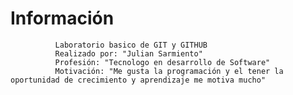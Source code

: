  # Información
              Laboratorio basico de GIT y GITHUB
              Realizado por: "Julian Sarmiento"
              Profesión: "Tecnologo en desarrollo de Software"
              Motivación: "Me gusta la programación y el tener la oportunidad de crecimiento y aprendizaje me motiva mucho"